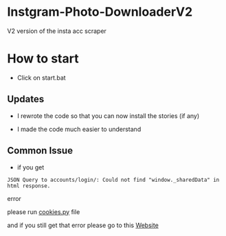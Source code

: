 # Instgram-Photo-DownloaderV2
V2 version of the insta acc scraper

# How to start

- Click on start.bat

## Updates

- I rewrote the code so that you can now install the stories (if any)

- I made the code much easier to understand

## Common Issue

- if you get

`JSON Query to accounts/login/: Could not find "window._sharedData" in html response.`

error

please run [cookies.py](https://github.com/Mr-Zanzibar/Instagram-Photo-DownloaderV2/blob/main/cookies.py) file

and if you still get that error please go to this [Website](https://instaloader.github.io/search.html?q=login)


